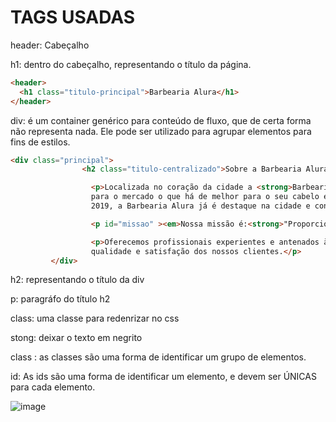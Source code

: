 # TAGS USADAS

header: Cabeçalho

h1: dentro do cabeçalho, representando o título da página.

```html
<header>
  <h1 class="titulo-principal">Barbearia Alura</h1>
</header>
```

div: é um container genérico para conteúdo de fluxo, que de certa forma não representa nada. Ele pode ser utilizado para agrupar elementos para fins de estilos.

```html
<div class="principal">
                <h2 class="titulo-centralizado">Sobre a Barbearia Alura</h2>

                  <p>Localizada no coração da cidade a <strong>Barbearia Alura</strong> traz
                  para o mercado o que há de melhor para o seu cabelo e barba. Fundada em
                  2019, a Barbearia Alura já é destaque na cidade e conquista novos clientes a cada dia.</p>

                  <p id="missao" ><em>Nossa missão é:<strong>"Proporcionar auto-estima e qualidade de vida aos clientes</strong>.</em></p>

                  <p>Oferecemos profissionais experientes e antenados às mudanças no mundo da moda. O atendimento possui padrão de excelência e agilidade, garantindo
                  qualidade e satisfação dos nossos clientes.</p>
         </div>
```

h2: representando o título da div

p: paragráfo do título h2

class: uma classe para redenrizar no css

stong: deixar o texto em negrito

class : as classes são uma forma de identificar um grupo de elementos.

id: As ids são uma forma de identificar um elemento, e devem ser ÚNICAS para cada elemento.



![image](https://user-images.githubusercontent.com/98497787/185205459-911e1097-9e77-457a-81cd-d436c89df9d6.png)

